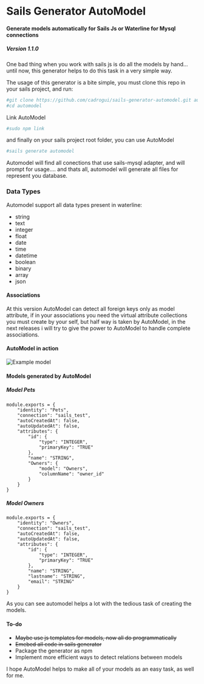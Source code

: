 # Sails Generator AutoModel
#### Generate models automatically for Sails Js or Waterline for Mysql connections

##### Version 1.1.0

One bad thing when you work with sails js is do all the models by hand... until now, this generator helps to do this task in a very simple way.


The usage of this generator is a bite simple, you must clone this repo in your sails project, and run:

```sh
#git clone https://github.com/cadrogui/sails-generator-automodel.git automodel
#cd automodel
```

Link AutoModel
```sh
#sudo npm link
```

and finally on your sails project root folder, you can use AutoModel

```sh
#sails generate automodel
```

Automodel will find all conections that use sails-mysql adapter, and will prompt for usage.... and thats all, automodel will generate all files for represent you database.

### Data Types
Automodel support all data types present in waterline:
* string
* text
* integer
* float
* date
* time
* datetime
* boolean
* binary
* array
* json

#### Associations
At this version AutoModel can detect all foreign keys only as model attribute, if in your associations you need the virtual attribute collections you must create by your self, but half way is taken by AutoModel, in the next releases i will try to give the power to AutoModel to handle complete associations.

#### AutoModel in action

![Example model](http://www.legalintelligence.cl/sails_test.png?raw=true "Example Model")

#### Models generated by AutoModel
##### Model Pets

```
module.exports = {
    "identity": "Pets",
    "connection": "sails_test",
    "autoCreatedAt": false,
    "autoUpdatedAt": false,
    "attributes": {
        "id": {
            "type": "INTEGER",
            "primaryKey": "TRUE"
        },
        "name": "STRING",
        "Owners": {
            "model": "Owners",
            "columnName": "owner_id"
        }
    }
}
```

##### Model Owners

```
module.exports = {
    "identity": "Owners",
    "connection": "sails_test",
    "autoCreatedAt": false,
    "autoUpdatedAt": false,
    "attributes": {
        "id": {
            "type": "INTEGER",
            "primaryKey": "TRUE"
        },
        "name": "STRING",
        "lastname": "STRING",
        "email": "STRING"
    }
}
```

As you can see automodel helps a lot with the tedious task of creating the models.

#### To-do
- ~~Maybe use js templates for models, now all do programmatically~~
- ~~Emebed all code in sails generator~~
- Package the generator as npm
- Implement more efficient ways to detect relations between models

I hope AutoModel helps to make all of your models as an easy task, as well for me.
